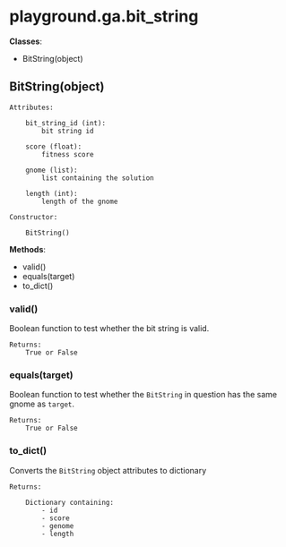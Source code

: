 # playground.ga.bit_string

**Classes**:
- BitString(object)


## BitString(object)

    Attributes:

        bit_string_id (int):
            bit string id

        score (float):
            fitness score

        gnome (list):
            list containing the solution

        length (int):
            length of the gnome

    Constructor:

        BitString()


**Methods**:
- valid()
- equals(target)
- to_dict()


### valid()
Boolean function to test whether the bit string is valid.

    Returns:
        True or False


### equals(target)
Boolean function to test whether the `BitString` in question has the same gnome
as `target`.

    Returns:
        True or False


### to_dict()
Converts the `BitString` object attributes to dictionary

    Returns:

        Dictionary containing:
            - id
            - score
            - genome
            - length
